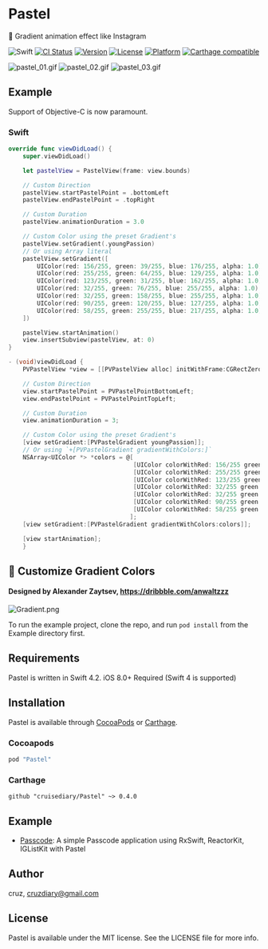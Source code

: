 # Pastel
🎨 Gradient animation effect like Instagram

![Swift](https://img.shields.io/badge/Swift-4.0-orange.svg)
[![CI Status](http://img.shields.io/travis/cruisediary/Pastel.svg?style=flat)](https://travis-ci.org/cruisediary/Pastel)
[![Version](https://img.shields.io/cocoapods/v/Pastel.svg?style=flat)](http://cocoapods.org/pods/Pastel)
[![License](https://img.shields.io/cocoapods/l/Pastel.svg?style=flat)](http://cocoapods.org/pods/Pastel)
[![Platform](https://img.shields.io/cocoapods/p/Pastel.svg?style=flat)](http://cocoapods.org/pods/Pastel)
[![Carthage compatible](https://img.shields.io/badge/Carthage-compatible-4BC51D.svg?style=flat)](https://github.com/Carthage/Carthage)

![pastel_01.gif](README/Pastel_01.gif)
![pastel_02.gif](README/Pastel_02.gif)
![pastel_03.gif](README/Pastel_03.gif)

## Example

Support of Objective-C is now paramount.

### Swift

```swift
override func viewDidLoad() {
    super.viewDidLoad()

    let pastelView = PastelView(frame: view.bounds)

    // Custom Direction
    pastelView.startPastelPoint = .bottomLeft
    pastelView.endPastelPoint = .topRight

    // Custom Duration
    pastelView.animationDuration = 3.0

    // Custom Color using the preset Gradient's 
    pastelView.setGradient(.youngPassion)
    // Or using Array literal
    pastelView.setGradient([
        UIColor(red: 156/255, green: 39/255, blue: 176/255, alpha: 1.0),
        UIColor(red: 255/255, green: 64/255, blue: 129/255, alpha: 1.0),
        UIColor(red: 123/255, green: 31/255, blue: 162/255, alpha: 1.0),
        UIColor(red: 32/255, green: 76/255, blue: 255/255, alpha: 1.0),
        UIColor(red: 32/255, green: 158/255, blue: 255/255, alpha: 1.0),
        UIColor(red: 90/255, green: 120/255, blue: 127/255, alpha: 1.0),
        UIColor(red: 58/255, green: 255/255, blue: 217/255, alpha: 1.0)
    ])

    pastelView.startAnimation()
    view.insertSubview(pastelView, at: 0)
}
```

```objective-c
- (void)viewDidLoad {
    PVPastelView *view = [[PVPastelView alloc] initWithFrame:CGRectZero];

    // Custom Direction
    view.startPastelPoint = PVPastelPointBottomLeft;
    view.endPastelPoint = PVPastelPointTopLeft;

    // Custom Duration
    view.animationDuration = 3;

    // Custom Color using the preset Gradient's
    [view setGradient:[PVPastelGradient youngPassion]];
    // Or using `+[PVPastelGradient gradientWithColors:]`
    NSArray<UIColor *> *colors = @[
                                   [UIColor colorWithRed: 156/255 green: 39/255 blue: 176/255 alpha: 1.0],
                                   [UIColor colorWithRed: 255/255 green: 64/255 blue: 129/255 alpha: 1.0],
                                   [UIColor colorWithRed: 123/255 green: 31/255 blue: 162/255 alpha: 1.0],
                                   [UIColor colorWithRed: 32/255 green: 76/255 blue: 255/255 alpha: 1.0],
                                   [UIColor colorWithRed: 32/255 green: 158/255 blue: 255/255 alpha: 1.0],
                                   [UIColor colorWithRed: 90/255 green: 120/255 blue: 127/255 alpha: 1.0],
                                   [UIColor colorWithRed: 58/255 green: 255/255 blue: 217/255 alpha: 1.0]
                                  ];
    [view setGradient:[PVPastelGradient gradientWithColors:colors]];

    [view startAnimation];
    }
```

## 🎨 Customize Gradient Colors
#### Designed by Alexander Zaytsev, https://dribbble.com/anwaltzzz
![Gradient.png](README/Gradient.png)

To run the example project, clone the repo, and run `pod install` from the Example directory first.

## Requirements
Pastel is written in Swift 4.2. iOS 8.0+ Required (Swift 4 is supported)

## Installation

Pastel is available through [CocoaPods](http://cocoapods.org) or [Carthage](https://github.com/Carthage/Carthage).

### Cocoapods
```ruby
pod "Pastel"
```

### Carthage
```
github "cruisediary/Pastel" ~> 0.4.0
```

## Example
- [Passcode](https://github.com/cruisediary/Passcode): A simple Passcode application using RxSwift, ReactorKit, IGListKit with Pastel

## Author

cruz, cruzdiary@gmail.com

## License

Pastel is available under the MIT license. See the LICENSE file for more info.
